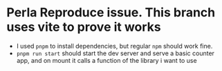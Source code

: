 # Perla Reproduce issue. This branch uses vite to prove it works

- I used `pnpm` to install dependencies, but regular `npm` should work fine.
- `pnpm run start` should start the dev server and serve a basic counter app, and on mount it calls a function of the library i want to use
